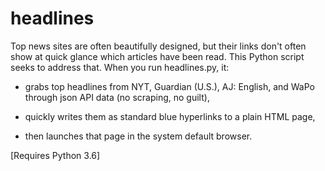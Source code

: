 # headlines
Top news sites are often beautifully designed, but their links don't often show at quick glance which articles have been read.
This Python script seeks to address that. When you run headlines.py, it:

   - grabs top headlines from NYT, Guardian (U.S.), AJ: English, and WaPo through json API data (no scraping, no guilt), 

   - quickly writes them as standard blue hyperlinks to a plain HTML page, 
      
   - then launches that page in the system default browser.

[Requires Python 3.6]
